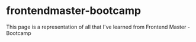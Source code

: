 # frontendmaster-bootcamp
This page is a representation of all that I've learned from Frontend Master - Bootcamp
